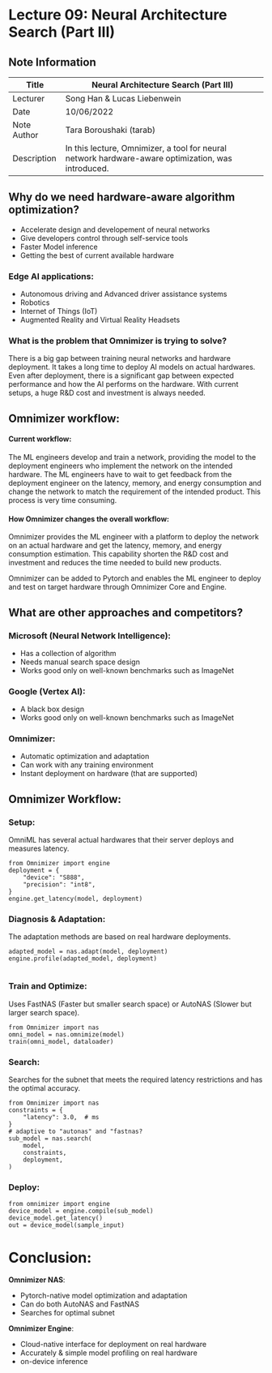 # Lecture 09:  Neural Architecture Search (Part III)

## Note Information

| Title       | Neural Architecture Search (Part III)                                                                                           |
|-------------|-----------------------------------------------------------------------------------------------------------------|
| Lecturer    | Song Han \& Lucas Liebenwein                                                                                                       |
| Date        | 10/06/2022                                                                                                      |
| Note Author | Tara Boroushaki (tarab)                                                                                      |
| Description | In this lecture, Omnimizer, a tool for neural network hardware-aware optimization, was introduced. 
 

## Why do we need hardware-aware algorithm optimization?
- Accelerate design and developement of neural networks
- Give developers control through self-service tools
- Faster Model inference 
- Getting the best of current available hardware 


### Edge AI applications:
- Autonomous driving and Advanced driver assistance systems 
- Robotics
- Internet of Things (IoT)
- Augmented Reality and Virtual Reality Headsets

### What is the problem that Omnimizer is trying to solve?
There is a big gap between training neural networks and hardware deployment. It takes a long time to deploy AI models on actual hardwares. Even after deployment, there is a significant gap between expected performance and how the AI performs on the hardware. With current setups, a huge R&D cost and investment is always needed.


## Omnimizer workflow:

#### Current workflow:

The ML engineers develop and train a network, providing the model to the deployment engineers who implement the network on the intended hardware. The ML engineers have to wait to get feedback from the deployment engineer on the latency, memory, and energy consumption and change the network to match the requirement of the intended product.
This process is very time consuming.

#### How Omnimizer changes the overall workflow:
Omnimizer provides the ML engineer with a platform to deploy the network on an actual hardware and get the latency, memory, and energy consumption estimation. This capability shorten the R\&D cost and investment and reduces the time needed to build new products.

Omnimizer can be added to Pytorch and enables the ML engineer to deploy and test on target hardware through Omnimizer Core and Engine.

## What are other approaches and competitors?

### Microsoft (Neural Network Intelligence): 
- Has a collection of algorithm
- Needs manual search space design 
- Works good only on well-known benchmarks such as ImageNet

### Google (Vertex AI):
- A black box design
- Works good only on well-known benchmarks such as ImageNet

### Omnimizer: 
- Automatic optimization and adaptation
- Can work with any training environment 
- Instant deployment on hardware (that are supported)


## Omnimizer Workflow:
### Setup:
OmniML has several actual hardwares that their server deploys and measures latency.
```
from Omnimizer import engine
deployment = {
    "device": "S888",
    "precision": "int8",
}
engine.get_latency(model, deployment)
```

### Diagnosis & Adaptation:
The adaptation methods are based on real hardware deployments.
```
adapted_model = nas.adapt(model, deployment) 
engine.profile(adapted_model, deployment)
 
```

### Train and Optimize:
Uses FastNAS (Faster but smaller search space) or AutoNAS (Slower but larger search space).
```
from Omnimizer import nas
omni_model = nas.omnimize(model)
train(omni_model, dataloader)
```

### Search:
Searches for the subnet that meets the required latency restrictions and has the optimal accuracy. 

```
from Omnimizer import nas
constraints = {
    "latency": 3.0,  # ms
}
# adaptive to "autonas" and "fastnas?
sub_model = nas.search(
    model,
    constraints,
    deployment,
)
 ```

 ### Deploy:

```
from omnimizer import engine 
device_model = engine.compile(sub_model)
device_model.get_latency()
out = device_model(sample_input)
 ```


 # Conclusion:
 
**Omnimizer NAS**:
 - Pytorch-native model optimization and adaptation
 - Can do both AutoNAS and FastNAS
 - Searches for optimal subnet

**Omnimizer Engine**:
 - Cloud-native interface for deployment on real hardware
 - Accurately & simple model profiling on real hardware
 - on-device inference
 